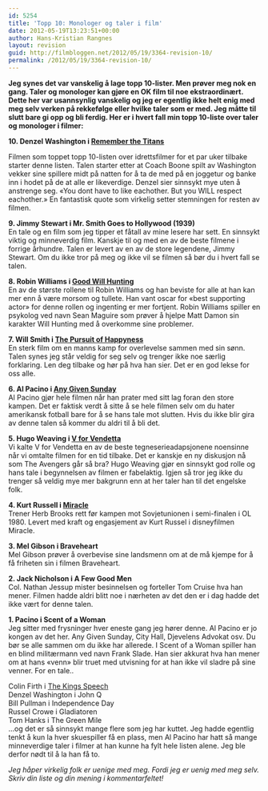 ```yaml
---
id: 5254
title: 'Topp 10: Monologer og taler i film'
date: 2012-05-19T13:23:51+00:00
author: Hans-Kristian Rangnes
layout: revision
guid: http://filmbloggen.net/2012/05/19/3364-revision-10/
permalink: /2012/05/19/3364-revision-10/
---
```

**Jeg synes det var vanskelig å lage topp 10-lister. Men prøver meg nok en gang. Taler og monologer kan gjøre en OK film til noe ekstraordinært. Dette her var usannsynlig vanskelig og jeg er egentlig ikke helt enig med meg selv verken på rekkefølge eller hvilke taler som er med. Jeg måtte til slutt bare gi opp og bli ferdig. Her er i hvert fall min topp 10-liste over taler og monologer i filmer:**

**10. Denzel Washington i [Remember the Titans](http://filmbloggen.net/2011/04/27/ukas-idrettsfilm-2/)**

Filmen som toppet topp 10-listen over idrettsfilmer for et par uker tilbake starter denne listen. Talen starter etter at Coach Boone spilt av Washington vekker sine spillere midt på natten for å ta de med på en joggetur og banke inn i hodet på de at alle er likeverdige. Denzel sier sinnsykt mye uten å anstrenge seg. &laquo;You dont have to like eachother. But you WILL respect eachother.&raquo; En fantastisk quote som virkelig setter stemningen for resten av filmen.

<div class="video-shortcode">
</div>

**9. Jimmy Stewart i Mr. Smith Goes to Hollywood (1939)**  
En tale og en film som jeg tipper et fåtall av mine lesere har sett. En sinnsykt viktig og minneverdig film. Kanskje til og med en av de beste filmene i forrige århundre. Talen er levert av en av de store legendene, Jimmy Stewart. Om du ikke tror på meg og ikke vil se filmen så bør du i hvert fall se talen.

<div class="video-shortcode">
</div>

**8. Robin Williams i [Good Will Hunting  
](http://filmbloggen.net/2011/07/05/fra-skuffen-11-good-will-hunting/)** En av de største rollene til Robin Williams og han beviste for alle at han kan mer enn å være morsom og tullete. Han vant oscar for &laquo;best supporting actor&raquo; for denne rollen og ingenting er mer fortjent. Robin Williams spiller en psykolog ved navn Sean Maguire som prøver å hjelpe Matt Damon sin karakter Will Hunting med å overkomme sine problemer.

<div class="video-shortcode">
</div>

**7. Will Smith i [The Pursuit of Happyness](http://filmbloggen.net/2011/04/18/fra-skuffen-1/)**  
En sterk film om en manns kamp for overlevelse sammen med sin sønn. Talen synes jeg står veldig for seg selv og trenger ikke noe særlig forklaring. Len deg tilbake og hør på hva han sier. Det er en god lekse for oss alle.

<div class="video-shortcode">
</div>

**6. Al Pacino i [Any Given Sunday](http://filmbloggen.net/2011/08/26/fra-skuffen-12-any-given-sunday/)**  
Al Pacino gjør hele filmen når han prater med sitt lag foran den store kampen. Det er faktisk verdt å sitte å se hele filmen selv om du hater amerikansk fotball bare for å se hans tale mot slutten. Hvis du ikke blir gira av denne talen så kommer du aldri til å bli det.

<div class="video-shortcode">
</div>

**5. Hugo Weaving i [V for Vendetta](http://filmbloggen.net/2011/06/19/fra-skuffen-9/)**  
Vi kalte V for Vendetta en av de beste tegneserieadapsjonene noensinne når vi omtalte filmen for en tid tilbake. Det er kanskje en ny diskusjon nå som The Avengers går så bra? Hugo Weaving gjør en sinnsykt god rolle og hans tale i begynnelsen av filmen er fabelaktig. Igjen så tror jeg ikke du trenger så veldig mye mer bakgrunn enn at her taler han til det engelske folk.

<div class="video-shortcode">
</div>

**4. Kurt Russell i [Miracle  
](http://filmbloggen.net/2011/05/04/ukas-idrettsfilm-4/)** Trener Herb Brooks rett før kampen mot Sovjetunionen i semi-finalen i OL 1980. Levert med kraft og engasjement av Kurt Russel i disneyfilmen Miracle.

<div class="video-shortcode">
</div>

**3. Mel Gibson i Braveheart**  
Mel Gibson prøver å overbevise sine landsmenn om at de må kjempe for å få friheten sin i filmen Braveheart.

<div class="video-shortcode">
</div>

**2. Jack Nicholson i A Few Good Men**  
Col. Nathan Jessup mister besinnelsen og forteller Tom Cruise hva han mener. Filmen hadde aldri blitt noe i nærheten av det den er i dag hadde det ikke vært for denne talen.

<div class="video-shortcode">
</div>

**1. Pacino i Scent of a Woman**  
Jeg sitter med frysninger hver eneste gang jeg hører denne. Al Pacino er jo kongen av det her. Any Given Sunday, City Hall, Djevelens Advokat osv. Du bør se alle sammen om du ikke har allerede. I Scent of a Woman spiller han en blind militærmann ved navn Frank Slade. Han sier akkurat hva han mener om at hans &laquo;venn&raquo; blir truet med utvisning for at han ikke vil sladre på sine venner. For en tale..

<div class="video-shortcode">
</div>

Colin Firth i [The Kings Speech](http://filmbloggen.net/2011/03/31/the-kings-speech/)[  
](http://filmbloggen.net/2011/08/26/fra-skuffen-12-any-given-sunday/) Denzel Washington i John Q  
Bill Pullman i Independence Day  
Russel Crowe i Gladiatoren  
Tom Hanks i The Green Mile  
&#8230;og det er så sinnsykt mange flere som jeg har kuttet. Jeg hadde egentlig tenkt å kun la hver skuespiller få en plass, men Al Pacino har hatt så mange minneverdige taler i filmer at han kunne ha fylt hele listen alene. Jeg ble derfor nødt til å la han få to.

_Jeg håper virkelig folk er uenige med meg. Fordi jeg er uenig med meg selv. Skriv din liste og din mening i kommentarfeltet!_